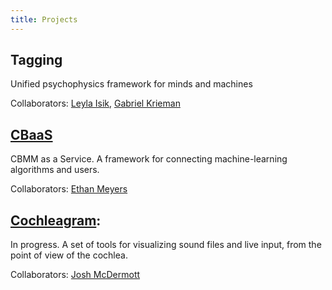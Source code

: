 ```yaml
---
title: Projects
---
```


## Tagging
Unified psychophysics framework for minds and machines

Collaborators: [Leyla Isik](http://web.mit.edu/~lisik/www/), [Gabriel Krieman](http://klab.tch.harvard.edu/#sthash.XUWvZxYd.dpbs)

## [CBaaS](https://github.com/CBMM/CBaaS)
CBMM as a Service. A framework for connecting machine-learning algorithms and users.

Collaborators: [Ethan Meyers](http://emeyers.scripts.mit.edu/emeyers/)

## [Cochleagram](https://github.com/CBMM/cochleagram):

In progress. A set of tools for visualizing sound files and live input, from the point of view of the cochlea.

Collaborators: [Josh McDermott](http://web.mit.edu/jhm/www/)
